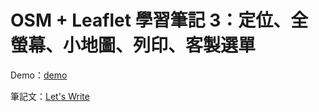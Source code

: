# OSM + Leaflet 學習筆記 3：定位、全螢幕、小地圖、列印、客製選單

Demo：[demo](https://letswritetw.github.io/letswrite-leaflet-plugins/)

筆記文：[Let's Write](https://www.letswrite.tw/leaflet-plugins/)
